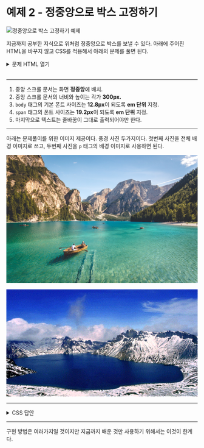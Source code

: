 # 예제 2 - 정중앙으로 박스 고정하기
![정중앙으로 박스 고정하기 예제](https://drive.google.com/uc?export=view&id=1O2koFliBUakvtF7gOkGOWRNbAYr5TEqm)

지금까지 공부한 지식으로 위처럼 정중앙으로 박스를 보낼 수 있다. 아래에 주어진 HTML을 바꾸지 않고 CSS를 적용해서 아래의 문제를 풀면 된다.

<details>
  <summary>문제 HTML 열기</summary>

```html
<p>
  <span>진달래꽃(김 소 월)</span>




  나 보기가 역겨워

  가실 때에는

  말없이 고이 보내 드리오리다.



  영변에 약산

  진달래꽃,

  아름 따다 가실 길에 뿌리오리다.



  가시는 걸음 걸음

  놓인 그 꽃을

  사뿐히 즈려 밟고 가시옵소서.



  나 보기가 역겨워

  가실 때에는

  죽어도 아니 눈물 흘리오리다.

</p>
```
</details>

<br>

---

1. 중앙 스크롤 문서는 화면 **정중앙**에 배치.
1. 중앙 스크롤 문서의 너비와 높이는 각가 **300px.**
1. `body` 태그의 기본 폰트 사이즈는 **12.8px**이 되도록 **em 단위** 지정.
1. `span` 태그의 폰트 사이즈는 **19.2px**이 되도록 **em 단위** 지정.
1. 마지막으로 텍스트는 줄바꿈이 그대로 출력되어야만 한다.

---

아래는 문제풀이를 위한 이미지 제공이다. 풍경 사진 두가지이다. 첫번째 사진을 전체 배경 이미지로 쓰고, 두번째 사진을 `p` 태그의 배경 이미지로 사용하면 된다.

![문제용 이미지 1](../../image/landscape3.jpg)

![문제용 이미지 2](../../image/landscape2.gif)

---

<details>
  <summary>CSS 답안</summary>

```css
* {
  padding: 0;
  margin: 0;
}

body {
  background-image: url(./image/landscape3.jpg);
  background-repeat: no-repeat;
  background-size: cover;
  text-align: center;
  line-height: 100vh;
  font-size: 0.8em;
}

p {
  display: inline-block;
  width: 300px;
  height: 300px;
  background-image: url(./image/landscape1.jpg);
  background-size: 100% 100%;
  line-height: normal;
  white-space: pre-line;
  vertical-align: middle;
  opacity: 0.8;
  overflow: auto;
  color: yellow;
}

span {
  font-size: 1.5em;
  font-weight: 900;
  color: magenta;
}
```
</details>

---

구현 방법은 여러가지일 것이지만 지금까지 배운 것만 사용하기 위해서는 이것이 한계다.